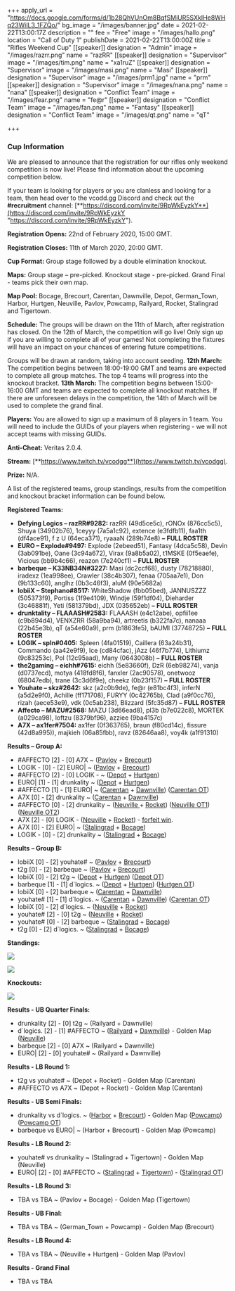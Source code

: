 +++
apply_url = "https://docs.google.com/forms/d/1b28QhVUnOm8BqfSMiUR5SXkIHe8WHq23WilL3_1FZQo/"
bg_image = "/images/banner.jpg"
date = 2021-02-22T13:00:17Z
description = ""
fee = "Free"
image = "/images/hallo.png"
location = "Call of Duty 1"
publishDate = 2021-02-22T13:00:00Z
title = "Rifles Weekend Cup"
[[speaker]]
designation = "Admin"
image = "/images/razrr.png"
name = "razRR"
[[speaker]]
designation = "Supervisor"
image = "/images/tim.png"
name = "xa1ruZ"
[[speaker]]
designation = "Supervisor"
image = "/images/masi.png"
name = "Masi"
[[speaker]]
designation = "Supervisor"
image = "/images/prm1.jpg"
name = "prm"
[[speaker]]
designation = "Supervisor"
image = "/images/nana.png"
name = "nana"
[[speaker]]
designation = "Conflict Team"
image = "/images/fear.png"
name = "fe@r"
[[speaker]]
designation = "Conflict Team"
image = "/images/fan.png"
name = "Fantasy"
[[speaker]]
designation = "Conflict Team"
image = "/images/qt.png"
name = "qT"

+++
### **Cup Information**

We are pleased to announce that the registration for our rifles only weekend competition is now live! Please find information about the upcoming competition below.

If your team is looking for players or you are clanless and looking for a team, then head over to the vcodd.gg Discord and check out the **#recruitment** channel: [**https://discord.com/invite/9RpWkEyzkY**](https://discord.com/invite/9RpWkEyzkY "https://discord.com/invite/9RpWkEyzkY").

**Registration Opens:** 22nd of February 2020, 15:00 GMT.

**Registration Closes:** 11th of March 2020, 20:00 GMT.

**Cup Format:** Group stage followed by a double elimination knockout.

**Maps:** Group stage – pre-picked. Knockout stage - pre-picked. Grand Final - teams pick their own map.

**Map Pool:** Bocage, Brecourt, Carentan, Dawnville, Depot, German_Town, Harbor, Hurtgen, Neuville, Pavlov, Powcamp, Railyard, Rocket, Stalingrad and Tigertown.

**Schedule:** The groups will be drawn on the 11th of March, after registration has closed. On the 12th of March, the competition will go live! Only sign up if you are willing to complete all of your games! Not completing the fixtures will have an impact on your chances of entering future competitions.

Groups will be drawn at random, taking into account seeding. **12th March:** The competition begins between 18:00-19:00 GMT and teams are expected to complete all group matches. The top 4 teams will progress into the knockout bracket. **13th March:** The competition begins between 15:00-16:00 GMT and teams are expected to complete all knockout matches. If there are unforeseen delays in the competition, the 14th of March will be used to complete the grand final.

**Players:** You are allowed to sign up a maximum of 8 players in 1 team. You will need to include the GUIDs of your players when registering - we will not accept teams with missing GUIDs.

**Anti-Cheat:** Veritas 2.0.4.

**Stream:** [**https://www.twitch.tv/vcodgg**](https://www.twitch.tv/vcodgg).

**Prize:** N/A.

A list of the registered teams, group standings, results from the competition and knockout bracket information can be found below.

**Registered Teams:**

* **Defying Logics – razRR#9282:** razRR (49d5ce5c), rONOx (876cc5c5), Shuya (34902b76), 1ceyyy (7a5a1c92), extence (e3fdfb11), faa1th (df4ace91), f z U (64eca371), ryaaaN (289b74e8) **–** **FULL ROSTER**
* **EURO – Explode#9497:** Explode (2ebeed51), Fantasy (4dca5c58), Devin (3ab091be), Oane (3c94a672), Virax (9a8b5a02), t1MSKE (0f5eaefe), Vicious (bb9b4c66), reazon (7e240cf1) **–** **FULL ROSTER**
* **barbeque – K33NB34N#3227:** Masi (dc2ccf68), dusty (78218880), iradexz (1ea998ee), Crawler (38c4b307), fenaa (705aa7e1), Don (9b133c60), anglhz (0b3c46f3), aluM (90e5682a)
* **lobiiX – Stephano#8517:** WhiteShadow (fbb05bed), JANNUSZZZ (505373f9), Portiss (1f9e4109), Windje (59f1df04), Dieharder (3c46881f), Yeti (581379bd), JDX (035652eb) **–** **FULL ROSTER**
* **drunktality – FLAAASH#2583:** FLAAASH (e4c12abe), opfii1ee (c9b894d4), VENXZRR (58a9ba94), artreetis (b322fa7c), nanaaa (22b45e3b), qT (a54e60a9), prm (b1863fe5), bAUMI (37748725) **–** **FULL ROSTER**
* **LOGIK – spln#0405:** Spleen (4fa01519), Caillera (63a24b31), Commando (aa42e9f9), Ice (cd84cfac), jAzz (46f7b774), Lithiumz (9c83253c), Pol (12c95aad), Many (0643008b) **–** **FULL ROSTER**
* **the2gaming – eichh#7615:** eichh (5e83660f), DzR (6eb98274), vanja (d0737ecd), motya (418fd8f6), fanxler (2ac90578), onetwooz (68047edb), trane (3c3d6f9e), cheekz (0b23f157) **–** **FULL ROSTER**
* **Youhate – skz#2642:** skz (a2c0b9de), fe@r (e81bc4f3), inferN (a5d2e9f0), Achille (ff171708), FURYY (0c42765b), Clad (a9f0cc76), rizah (aece53e9), vdk (0c5ab238), Blizzard (5fc35d87) **–** **FULL ROSTER**
* **Affecto – MAZU#2568:** MAZU (3d66ead8), pl3b (b7e022c8), MORTEK (a029ca98), loftzu (8379bf96), azziee (9ba4157c)
* **A7X – ax1fer#7504:** ax1fer (0f363765), braun (f80cd14c), fissure (42d8a995)), majkieh (06a85fbb), ravz (82646aa8), voy4k (a1f91310)

**Results – Group A:**

* #AFFECTO \[2\] - \[0\] A7X \~ ([Pavlov](https://i.imgur.com/srq0Zlc.jpg) + [Brecourt](https://i.imgur.com/85puFvu.jpg))
* LOGIK - \[0\] - \[2\] EURO| \~ ([Pavlov](https://i.imgur.com/sqjB2I4.jpg) + [Brecourt](https://i.imgur.com/lrI1S0C.jpg))
* #AFFECTO \[2\] - \[0\] LOGIK - \~ ([Depot](https://i.imgur.com/O26dNws.jpg) + [Hurtgen](https://i.imgur.com/4RPSU8d.jpg))
* EURO| \[1\] - \[1\] drunkality \~ ([Depot](https://i.imgur.com/iQ0mh9X.jpg) + [Hurtgen](https://i.imgur.com/2Kn1XZN.jpg))
* #AFFECTO \[1\] - \[1\] EURO| \~ ([Carentan](https://i.imgur.com/4vnqA0L.jpg) + [Dawnville](https://i.imgur.com/6wDpQlq.jpg)) ([Carentan OT](https://i.imgur.com/xKq1juH.jpg))
* A7X \[0\] - \[2\] drunkality \~ ([Carentan](https://i.imgur.com/OvNMviL.jpg) + [Dawnville](https://i.imgur.com/BQpFM6R.jpg))
* #AFFECTO \[0\] - \[2\] drunkality \~ ([Neuville ](https://i.imgur.com/ntvlCLi.jpg)+ [Rocket](https://i.imgur.com/qn5IH1T.jpg)) ([Neuville OT1](https://i.imgur.com/ZUiWKlm.jpg)) ([Neuville OT2](https://i.imgur.com/k685zgb.jpg))
* A7X \[2\] - \[0\] LOGIK - ([Neuville](https://i.imgur.com/3rK3lZr.png) + [Rocket](https://i.imgur.com/3rK3lZr.png)) - [forfeit win](https://i.imgur.com/3rK3lZr.png).
* A7X \[0\] - \[2\] EURO| \~ ([Stalingrad](https://i.imgur.com/Xl71VtL.jpg) + [Bocage](https://i.imgur.com/F94syyc.jpg))
* LOGIK - \[0\] - \[2\] drunkality \~ ([Stalingrad](https://i.imgur.com/QOPNRXK.jpg) + [Bocage](https://i.imgur.com/yg8HDe1.jpg))

**Results** **– Group B:**

* lobiiX \[0\] - \[2\] youhate# \~ ([Pavlov](https://i.imgur.com/YZqDjQW.jpg) + [Brecourt](https://i.imgur.com/AJjNduj.jpg))
* t2g \[0\] - \[2\] barbeque \~ ([Pavlov](https://i.imgur.com/q8sIPVa.jpg) + [Brecourt](https://i.imgur.com/XHBI2Xs.jpg))
* lobiiX \[0\] - \[2\] t2g \~ ([Depot](https://i.imgur.com/Fr26eQB.jpg) + [Hurtgen](https://imgur.com/a/aEqLuhC)) ([Depot OT](https://i.imgur.com/cFBkXPM.jpg))
* barbeque \[1\] - \[1\] d\`logics. \~ ([Depot](https://i.imgur.com/aih375e.jpg) + [Hurtgen](https://i.imgur.com/PUDTWhP.jpg)) ([Hurtgen OT](https://i.imgur.com/t1yWIoX.jpg))
* lobiiX \[0\] - \[2\] barbeque \~ ([Carentan](https://i.imgur.com/scGUnWh.png) + [Dawnville](https://i.imgur.com/A4J9klR.jpg))
* youhate# \[1\] - \[1\] d\`logics. \~ ([Carentan](https://i.imgur.com/XjVfhJ8.jpg) + [Dawnville](https://i.imgur.com/cZwK9Qy.jpg)) ([Carentan OT](https://i.imgur.com/ZfdPs6H.jpg))
* lobiiX \[0\] - \[2\] d\`logics. \~ ([Neuville](https://i.imgur.com/eQNlIQr.jpg) + [Rocket](https://i.imgur.com/VVTw357.jpg))
* youhate# \[2\] - \[0\] t2g \~ ([Neuville](https://i.imgur.com/wFOwCDL.jpg) + [Rocket](https://i.imgur.com/8SpcfBT.jpg))
* youhate# \[0\] - \[2\] barbeque \~ ([Stalingrad](https://i.imgur.com/SK9vaUE.jpg) + [Bocage](https://i.imgur.com/z2U0lrD.jpg))
* t2g \[0\] - \[2\] d\`logics. \~ ([Stalingrad](https://i.imgur.com/ee1Rpcu.jpg) + [Bocage](https://i.imgur.com/pMBH9ZF.jpg))

**Standings:**

![](/images/rowcgafinal1.PNG)

![](/images/rowcgbfinal.PNG)

**Knockouts:**

![](/images/kogridwc.PNG)

**Results - UB Quarter Finals:**

* drunkality \[2\] - \[0\] t2g \~ (Railyard + Dawnville)
* d\`logics. \[2\] - \[1\] #AFFECTO \~ ([Railyard](https://i.imgur.com/CN3A4LW.jpg) + [Dawnville](https://i.imgur.com/AT1Y2lX.jpg)) - Golden Map ([Neuville](https://i.imgur.com/Ci4Cf9B.jpg))
* barbeque \[2\] - \[0\] A7X \~ (Railyard + Dawnville)
* EURO| \[2\] - \[0\] youhate# \~ (Railyard + Dawnville)

**Results - LB Round 1:**

* t2g vs youhate# \~ (Depot + Rocket) - Golden Map (Carentan)
* #AFFECTO vs A7X \~ (Depot + Rocket) - Golden Map (Carentan)

**Results - UB Semi Finals:**

* drunkality vs d\`logics. \~ ([Harbor](https://imgur.com/a/2p8R5Q0) + [Brecourt](https://i.imgur.com/XecJICr.jpg)) - Golden Map ([Powcamp](https://i.imgur.com/efVTW1Z.jpg)) ([Powcamp OT](https://i.imgur.com/bsikT1P.jpg))
* barbeque vs EURO| \~ (Harbor + Brecourt) - Golden Map (Powcamp)

**Results - LB Round 2:**

* youhate# vs drunkality \~ (Stalingrad + Tigertown) - Golden Map (Neuville)
* EURO| \[2\] - \[0\] #AFFECTO \~ ([Stalingrad](https://i.imgur.com/xtJ5JcF.jpg) + [Tigertown](https://i.imgur.com/OffdH1d.jpg)) - ([Stalingrad OT](https://i.imgur.com/ELyycQA.jpg))

**Results - LB Round 3:**

* TBA vs TBA \~ (Pavlov + Bocage) - Golden Map (Tigertown)

**Results - UB Final:**

* TBA vs TBA \~ (German_Town + Powcamp) - Golden Map (Brecourt)

**Results - LB Round 4:**

* TBA vs TBA \~ (Neuville + Hurtgen) - Golden Map (Pavlov)

**Results - Grand Final**

* TBA vs TBA